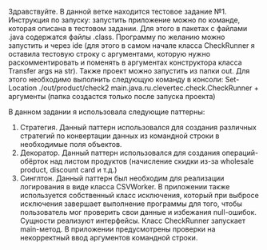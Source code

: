 Здравствуйте. В данной ветке находится тестовое задание №1.
Инструкция по запуску: запустить приложение можно по команде, которая описана в тестовом задании. Для этого в пакетах с файлами .java содержатся файлы .class. Программу по желанию можно запустить и через ide (для этого в самом начале класса CheckRunner я оставила тестовую строку с аргументами, которую нужно раскомментировать и поменять в аргументах конструктора класса Transfer args на str).
Также проект можно запустить из папки out. Для этого необходимо выполнить следующую команду в консоли: Set-Location ./out/product/check2 main.java.ru.clevertec.check.CheckRunner + аргументы (папка создастся только после запуска проекта)

В данном задании я использовала следующие паттерны:
1. Стратегия. Данный паттерн использовался для создания различных стратегий по конвертации данных из командной строки в необходимые поля объектов.
2. Декоратор. Данный паттерн использовался для создания операций-обёрток над листом продуктов (начисление скидки из-за wholesale product, discount card и т.д.)
3. Синглтон. Данный паттерн был необходим для реализации логирования в виде класса CSVWorker.
В приложении также используется собственный класс исключения, который при выбросе исключения завершает выполнение программы для того, чтобы пользователь мог проверить свои данные и избежания null-ошибок.
Сущности реализуют интерфейсы.
Класс CheckRunner запускает main-метод.
В приложении предусмотрены проверки на некорректный ввод аргументов командной строки.
